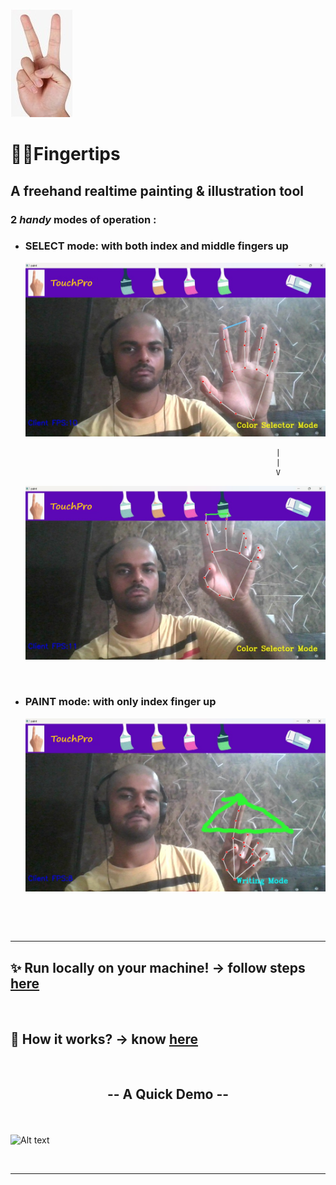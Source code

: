 ![<logo_pic>](resources/logo.jpg)

# ✌🏻Fingertips

## A freehand realtime painting & illustration tool

### <b> 2 </b>  _handy_ modes of operation :

- ### <b> SELECT mode: </b> with both index and middle fingers up

  ![Alt text](live_run/2.png)

                                                              |
                                                              |
                                                              V

  ![Alt text](live_run/3.png)

&nbsp;

- ### <b> PAINT mode: </b> with only index finger up

  ![Alt text](live_run/4.png)

&nbsp;


<br>

<hr>


## ✨ Run locally on your machine! -> follow steps [here](resources/runLocally.md)


<br>

## 🤔 How it works? -> know [here](resources/mechanism.md)

<br>

##  <p align=center> -- A Quick Demo -- </p> 

<br>

![Alt text](resources/demo.gif)

<br>


<hr>